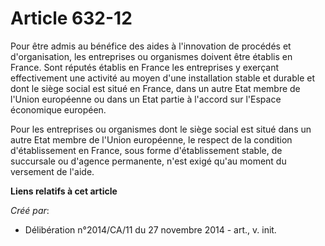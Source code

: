 # Article 632-12

Pour être admis au bénéfice des aides à l'innovation de procédés et d'organisation, les entreprises ou organismes doivent
être établis en France. Sont réputés établis en France les entreprises y exerçant effectivement une activité au moyen d'une
installation stable et durable et dont le siège social est situé en France, dans un autre Etat membre de l'Union européenne
ou dans un Etat partie à l'accord sur l'Espace économique européen. 

Pour les entreprises ou organismes dont le siège social est situé dans un autre Etat membre de l'Union européenne, le respect
de la condition d'établissement en France, sous forme d'établissement stable, de succursale ou d'agence permanente, n'est
exigé qu'au moment du versement de l'aide.

**Liens relatifs à cet article**

_Créé par_:

  - Délibération n°2014/CA/11 du 27 novembre 2014 - art., v. init.
